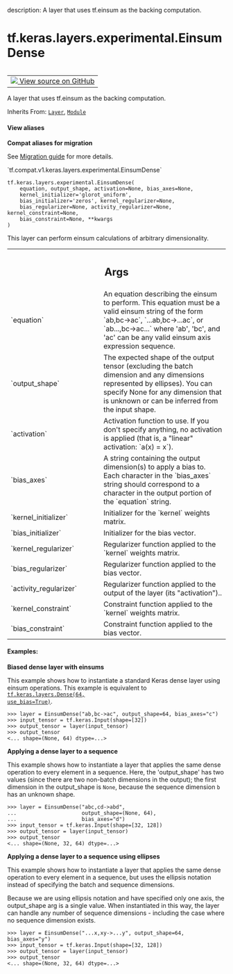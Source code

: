 description: A layer that uses tf.einsum as the backing computation.

<div itemscope itemtype="http://developers.google.com/ReferenceObject">
<meta itemprop="name" content="tf.keras.layers.experimental.EinsumDense" />
<meta itemprop="path" content="Stable" />
<meta itemprop="property" content="__init__"/>
<meta itemprop="property" content="__new__"/>
</div>

# tf.keras.layers.experimental.EinsumDense

<!-- Insert buttons and diff -->

<table class="tfo-notebook-buttons tfo-api nocontent" align="left">
<td>
  <a target="_blank" href="https://github.com/keras-team/keras/tree/v2.7.0/keras/layers/einsum_dense.py#L29-L192">
    <img src="https://www.tensorflow.org/images/GitHub-Mark-32px.png" />
    View source on GitHub
  </a>
</td>
</table>



A layer that uses tf.einsum as the backing computation.

Inherits From: [`Layer`](../../../../tf/keras/layers/Layer.md), [`Module`](../../../../tf/Module.md)

<section class="expandable">
  <h4 class="showalways">View aliases</h4>
  <p>
<b>Compat aliases for migration</b>
<p>See
<a href="https://www.tensorflow.org/guide/migrate">Migration guide</a> for
more details.</p>
<p>`tf.compat.v1.keras.layers.experimental.EinsumDense`</p>
</p>
</section>

<pre class="devsite-click-to-copy prettyprint lang-py tfo-signature-link">
<code>tf.keras.layers.experimental.EinsumDense(
    equation, output_shape, activation=None, bias_axes=None,
    kernel_initializer=&#x27;glorot_uniform&#x27;,
    bias_initializer=&#x27;zeros&#x27;, kernel_regularizer=None,
    bias_regularizer=None, activity_regularizer=None, kernel_constraint=None,
    bias_constraint=None, **kwargs
)
</code></pre>



<!-- Placeholder for "Used in" -->

This layer can perform einsum calculations of arbitrary dimensionality.

<!-- Tabular view -->
 <table class="responsive fixed orange">
<colgroup><col width="214px"><col></colgroup>
<tr><th colspan="2"><h2 class="add-link">Args</h2></th></tr>

<tr>
<td>
`equation`
</td>
<td>
An equation describing the einsum to perform. This equation must
be a valid einsum string of the form `ab,bc->ac`, `...ab,bc->...ac`, or
`ab...,bc->ac...` where 'ab', 'bc', and 'ac' can be any valid einsum axis
expression sequence.
</td>
</tr><tr>
<td>
`output_shape`
</td>
<td>
The expected shape of the output tensor (excluding the batch
dimension and any dimensions represented by ellipses). You can specify
None for any dimension that is unknown or can be inferred from the input
shape.
</td>
</tr><tr>
<td>
`activation`
</td>
<td>
Activation function to use. If you don't specify anything, no
activation is applied (that is, a "linear" activation: `a(x) = x`).
</td>
</tr><tr>
<td>
`bias_axes`
</td>
<td>
A string containing the output dimension(s) to apply a bias to.
Each character in the `bias_axes` string should correspond to a character
in the output portion of the `equation` string.
</td>
</tr><tr>
<td>
`kernel_initializer`
</td>
<td>
Initializer for the `kernel` weights matrix.
</td>
</tr><tr>
<td>
`bias_initializer`
</td>
<td>
Initializer for the bias vector.
</td>
</tr><tr>
<td>
`kernel_regularizer`
</td>
<td>
Regularizer function applied to the `kernel` weights
matrix.
</td>
</tr><tr>
<td>
`bias_regularizer`
</td>
<td>
Regularizer function applied to the bias vector.
</td>
</tr><tr>
<td>
`activity_regularizer`
</td>
<td>
Regularizer function applied to the output of the
layer (its "activation")..
</td>
</tr><tr>
<td>
`kernel_constraint`
</td>
<td>
Constraint function applied to the `kernel` weights
matrix.
</td>
</tr><tr>
<td>
`bias_constraint`
</td>
<td>
Constraint function applied to the bias vector.
</td>
</tr>
</table>



#### Examples:



**Biased dense layer with einsums**

This example shows how to instantiate a standard Keras dense layer using
einsum operations. This example is equivalent to
<a href="../../../../tf/keras/layers/Dense.md"><code>tf.keras.layers.Dense(64, use_bias=True)</code></a>.

```
>>> layer = EinsumDense("ab,bc->ac", output_shape=64, bias_axes="c")
>>> input_tensor = tf.keras.Input(shape=[32])
>>> output_tensor = layer(input_tensor)
>>> output_tensor
<... shape=(None, 64) dtype=...>
```

**Applying a dense layer to a sequence**

This example shows how to instantiate a layer that applies the same dense
operation to every element in a sequence. Here, the 'output_shape' has two
values (since there are two non-batch dimensions in the output); the first
dimension in the output_shape is `None`, because the sequence dimension `b`
has an unknown shape.

```
>>> layer = EinsumDense("abc,cd->abd",
...                     output_shape=(None, 64),
...                     bias_axes="d")
>>> input_tensor = tf.keras.Input(shape=[32, 128])
>>> output_tensor = layer(input_tensor)
>>> output_tensor
<... shape=(None, 32, 64) dtype=...>
```

**Applying a dense layer to a sequence using ellipses**

This example shows how to instantiate a layer that applies the same dense
operation to every element in a sequence, but uses the ellipsis notation
instead of specifying the batch and sequence dimensions.

Because we are using ellipsis notation and have specified only one axis, the
output_shape arg is a single value. When instantiated in this way, the layer
can handle any number of sequence dimensions - including the case where no
sequence dimension exists.

```
>>> layer = EinsumDense("...x,xy->...y", output_shape=64, bias_axes="y")
>>> input_tensor = tf.keras.Input(shape=[32, 128])
>>> output_tensor = layer(input_tensor)
>>> output_tensor
<... shape=(None, 32, 64) dtype=...>
```

